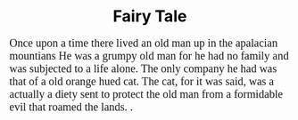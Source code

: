 <html>
<head>
<style>
body {
background-image: url("https://scala.co.uk/s/wp-content/uploads/2018/03/fairytale-scala.jpg");
}
h1 {
  color: Black;
  text-align: center;
}
p {
  font-family:Times New Romanal;
  font-size: 20px;
}
</style>
</head>
<body>

<h1>Fairy Tale</h1>
<p>Once upon a time there lived an old man up in the apalacian mountians 
He was a grumpy old man for he had no family and was subjected to a life alone.
The only company he had was that of a old orange hued cat.
The cat, for it was said, was a actually a diety sent to protect the old man from a formidable evil that roamed the lands. .</p>

</body>
</html> 
